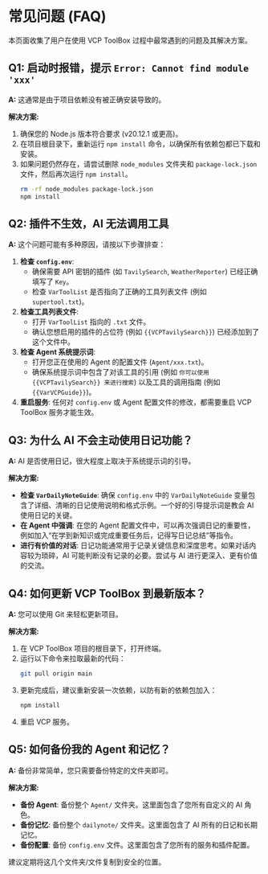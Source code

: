 # 常见问题 (FAQ)

本页面收集了用户在使用 VCP ToolBox 过程中最常遇到的问题及其解决方案。

## Q1: 启动时报错，提示 `Error: Cannot find module 'xxx'`

**A:** 这通常是由于项目依赖没有被正确安装导致的。

**解决方案:**
1.  确保您的 Node.js 版本符合要求 (v20.12.1 或更高)。
2.  在项目根目录下，重新运行 `npm install` 命令，以确保所有依赖包都已下载和安装。
3.  如果问题仍然存在，请尝试删除 `node_modules` 文件夹和 `package-lock.json` 文件，然后再次运行 `npm install`。
    ```bash
    rm -rf node_modules package-lock.json
    npm install
    ```

## Q2: 插件不生效，AI 无法调用工具

**A:** 这个问题可能有多种原因，请按以下步骤排查：

1.  **检查 `config.env`**:
    -   确保需要 API 密钥的插件 (如 `TavilySearch`, `WeatherReporter`) 已经正确填写了 `Key`。
    -   检查 `VarToolList` 是否指向了正确的工具列表文件 (例如 `supertool.txt`)。
2.  **检查工具列表文件**:
    -   打开 `VarToolList` 指向的 `.txt` 文件。
    -   确认您想启用的插件的占位符 (例如 `{{VCPTavilySearch}}`) 已经添加到了这个文件中。
3.  **检查 Agent 系统提示词**:
    -   打开您正在使用的 Agent 的配置文件 (`Agent/xxx.txt`)。
    -   确保系统提示词中包含了对该工具的引用 (例如 `你可以使用 {{VCPTavilySearch}} 来进行搜索`) 以及工具的调用指南 (例如 `{{VarVCPGuide}}`)。
4.  **重启服务**: 任何对 `config.env` 或 Agent 配置文件的修改，都需要重启 VCP ToolBox 服务才能生效。

## Q3: 为什么 AI 不会主动使用日记功能？

**A:** AI 是否使用日记，很大程度上取决于系统提示词的引导。

**解决方案:**
-   **检查 `VarDailyNoteGuide`**: 确保 `config.env` 中的 `VarDailyNoteGuide` 变量包含了详细、清晰的日记使用说明和格式示例。一个好的引导提示词是教会 AI 使用日记的关键。
-   **在 Agent 中强调**: 在您的 Agent 配置文件中，可以再次强调日记的重要性，例如加入“在学到新知识或完成重要任务后，记得写日记总结”等指令。
-   **进行有价值的对话**: 日记功能通常用于记录关键信息和深度思考。如果对话内容较为琐碎，AI 可能判断没有记录的必要。尝试与 AI 进行更深入、更有价值的交流。

## Q4: 如何更新 VCP ToolBox 到最新版本？

**A:** 您可以使用 Git 来轻松更新项目。

**解决方案:**
1.  在 VCP ToolBox 项目的根目录下，打开终端。
2.  运行以下命令来拉取最新的代码：
    ```bash
    git pull origin main
    ```
3.  更新完成后，建议重新安装一次依赖，以防有新的依赖包加入：
    ```bash
    npm install
    ```
4.  重启 VCP 服务。

## Q5: 如何备份我的 Agent 和记忆？

**A:** 备份非常简单，您只需要备份特定的文件夹即可。

**解决方案:**
-   **备份 Agent**: 备份整个 `Agent/` 文件夹。这里面包含了您所有自定义的 AI 角色。
-   **备份记忆**: 备份整个 `dailynote/` 文件夹。这里面包含了 AI 所有的日记和长期记忆。
-   **备份配置**: 备份 `config.env` 文件。这里面包含了您所有的服务和插件配置。

建议定期将这几个文件夹/文件复制到安全的位置。
